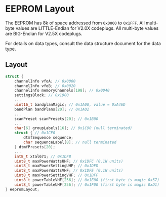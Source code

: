 # EEPROM Layout

The EEPROM has 8k of space addressed from `0x0000` to `0x1FFF`. 
All multi-byte values are LITTLE-Endian for V2.0X codeplugs.
All multi-byte values are BIG-Endian for V2.5X codeplugs.

For details on data types, consult the data structure document for the data type.

## Layout

```c
struct {
    channelInfo vfoA; // 0x0000
    channelInfo vfoB; // 0x0020
    channelInfo memoryChannels[198]; // 0x0040
    settingsBlock; // 0x1900
    ...
    uint16_t bandplanMagic; // 0x1A00, value = 0xA46D
    bandPlan bandPlans[20]; // 0x1A02
    ...
    scanPreset scanPresets[20]; // 0x1B00
    ...
    char[6] groupLabels[16]; // 0x1C90 (null terminated)
    struct { // 0x1CF0
        dtmfSequence sequence;
        char sequenceLabel[8]; // null terminated
    } dtmfPresets[20];
    ...
    int8_t xtal671; // 0x1DFB
    uint8_t maxPowerWattsUHF; // 0x1DFC (0.1W units)
    uint8_t maxPowerSettingUHF; // 0x1DFD
    uint8_t maxPowerWattsVHF; // 0x1DFE (0.1W units)
    uint8_t maxPowerSettingVHF; // 0x1DFF
    uint8_t powerTableVHF[256]; // 0x1E00 (first byte is magic 0x57)
    uint8_t powerTableUHF[256]; // 0x1F00 (first byte is magic 0xD1)
} eepromLayout;
